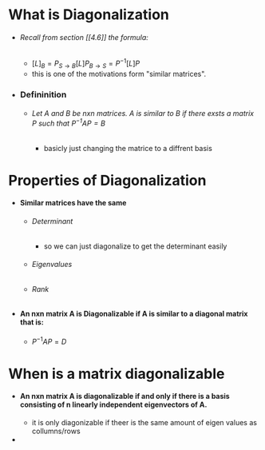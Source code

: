 # What is Diagonalization
- ###### Recall from section [[4.6]] the formula:
	- $[L]_{B}=P_{S\to B}[L]P_{B\to S}=P^{-1}[L]P$
	- this is one of the motivations form "similar matrices".
- ### Defininition
	- ###### Let A and B be nxn matrices. A is similar to B if there exsts a matrix $P$ such that $P^{-1}AP=B$ 
		- basicly just changing the matrice to a diffrent basis 

# Properties of Diagonalization
- #### Similar matrices have the same 
	- ###### Determinant
		- so we can just diagonalize to get the determinant easily 
	- ###### Eigenvalues
	- ###### Rank
- #### An nxn matrix A is **Diagonalizable** if A is similar to a diagonal matrix that is:
	- $P^{-1}AP=D$

# When is a matrix diagonalizable
- #### An nxn matrix A is diagonalizable if and only if there is a basis consisting of n linearly independent eigenvectors of A.
	- it is only diagonizable if theer is the same amount of eigen values as collumns/rows
- 